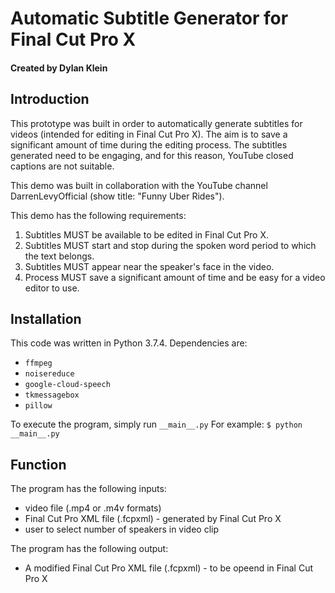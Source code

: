 # Automatic Subtitle Generator for Final Cut Pro X
#### Created by Dylan Klein

## Introduction
This prototype was built in order to automatically generate subtitles for videos (intended for editing in Final Cut Pro X). The aim is to save a significant amount of time during the editing process. The subtitles generated need to be engaging, and for this reason, YouTube closed captions are not suitable.

This demo was built in collaboration with the YouTube channel DarrenLevyOfficial (show title: "Funny Uber Rides").

This demo has the following requirements:
1. Subtitles MUST be available to be edited in Final Cut Pro X.
2. Subtitles MUST start and stop during the spoken word period to which the text belongs.
3. Subtitles MUST appear near the speaker's face in the video.
4. Process MUST save a significant amount of time and be easy for a video editor to use.

## Installation
This code was written in Python 3.7.4. Dependencies are:
* `ffmpeg`
* `noisereduce`
* `google-cloud-speech`
* `tkmessagebox`
* `pillow`

To execute the program, simply run `__main__.py`
For example: `$ python __main__.py`

## Function
The program has the following inputs:
* video file (.mp4 or .m4v formats)
* Final Cut Pro XML file (.fcpxml) - generated by Final Cut Pro X
* user to select number of speakers in video clip

The program has the following output:
* A modified Final Cut Pro XML file (.fcpxml) - to be opeend in Final Cut Pro X
